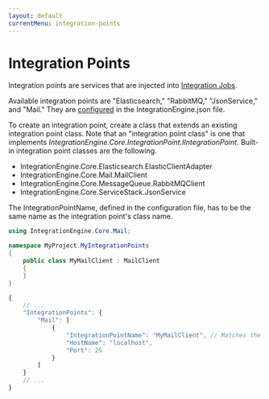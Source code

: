 ```yaml
---
layout: default
currentMenu: integration-points
---
```


# Integration Points

Integration points are services that are injected into [Integration Jobs](integration-jobs.html).

Available integration points are "Elasticsearch," "RabbitMQ," "JsonService," and "Mail."
They are [configured](configuration.html) in the IntegrationEngine.json file.

To create an integration point, create a class that extends an existing integration point class.
Note that an "integration point class" is one that implements _IntegrationEngine.Core.IntegrationPoint.IIntegrationPoint_.
Built-in integration point classes are the following.

* IntegrationEngine.Core.Elasticsearch.ElasticClientAdapter
* IntegrationEngine.Core.Mail.MailClient
* IntegrationEngine.Core.MessageQueue.RabbitMQClient
* IntegrationEngine.Core.ServiceStack.JsonService


The IntegrationPointName, defined in the configuration file, has to be the same name as the integration point's class name.

```csharp
using IntegrationEngine.Core.Mail;

namespace MyProject.MyIntegrationPoints
{
    public class MyMailClient : MailClient
    {
    }
}
```

```js
{
    // ...
    "IntegrationPoints": {
        "Mail": [
            {
                "IntegrationPointName": "MyMailClient", // Matches the class name.
                "HostName": "localhost",
                "Port": 25
            }
        ]
    }
    // ...
}
```
